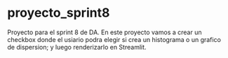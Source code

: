 # proyecto_sprint8
Proyecto para el sprint 8 de DA.
En este proyecto vamos a crear un checkbox donde el usiario podra elegir si crea un histograma o un grafico de dispersion; y luego renderizarlo en Streamlit.